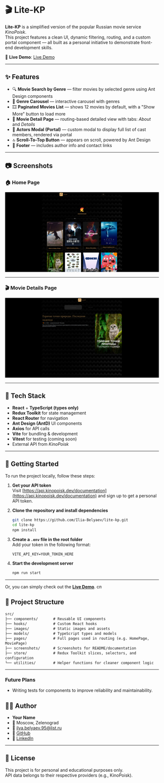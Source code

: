 # 🎬 Lite-KP

**Lite-KP** is a simplified version of the popular Russian movie service _KinoPoisk_.  
This project features a clean UI, dynamic filtering, routing, and a custom portal component — all built as a personal initiative to demonstrate front-end development skills.

🔗 **Live Demo**: [Live Demo](https://lite-kp.vercel.app)

---

## ✨ Features

- 🔍 **Movie Search by Genre** — filter movies by selected genre using Ant Design components
- 🎠 **Genre Carousel** — interactive carousel with genres
- 🎞 **Paginated Movies List** — shows 12 movies by default, with a "Show More" button to load more
- 📄 **Movie Detail Page** — routing-based detailed view with tabs: _About_ and _Details_
- 👥 **Actors Modal (Portal)** — custom modal to display full list of cast members, rendered via portal
- 🔝 **Scroll-To-Top Button** — appears on scroll, powered by Ant Design
- 📩 **Footer** — includes author info and contact links

---

## 📷 Screenshots

### 🏠 Home Page

![Home Page Screenshot](/src/screenshots/home-page.png)

---

### 🎬 Movie Details Page

![Movie Details Screenshot](/src/screenshots/movie-details-page.png)

---

## 🧱 Tech Stack

- **React** + **TypeScript (types only)**
- **Redux Toolkit** for state management
- **React Router** for navigation
- **Ant Design (AntD)** UI components
- **Axios** for API calls
- **Vite** for bundling & development
- **Vitest** for testing (coming soon)
- External API from _KinoPoisk_

---

## 🚀 Getting Started

To run the project locally, follow these steps:

1. **Get your API token**  
   Visit [https://api.kinopoisk.dev/documentation](https://api.kinopoisk.dev/documentation) and sign up to get a personal API token.

2. **Clone the repository and install dependencies**

   ```bash
   git clone https://github.com/Ilia-Belyaev/lite-kp.git
   cd lite-kp
   npm install
   ```

3. **Create a `.env` file in the root folder**  
   Add your token in the following format:

   ```
   VITE_API_KEY=YOUR_TOKEN_HERE
   ```

4. **Start the development server**

   ```bash
   npm run start
   ```

---

Or, you can simply check out the **[Live Demo](https://lite-kp.vercel.app)**.
сп

## 📁 Project Structure

```
src/
├── components/       # Reusable UI components
├── hooks/            # Custom React hooks
├── images/           # Static images and assets
├── models/           # TypeScript types and models
├── pages/            # Full pages used in routing (e.g. HomePage, MoviePage)
├── screenshots/      # Screenshots for README/documentation
├── store/            # Redux Toolkit slices, selectors, and configuration
└── utilities/        # Helper functions for cleaner component logic

```

---

### Future Plans

- Writing tests for components to improve reliability and maintainability.

## 👨‍💻 Author

- **Your Name**
- 📍 Moscow, Zelenograd
- 📧 ilya.belyaev.95@list.ru
- 🔗 [GitHub](https://github.com/Ilia-Belyaev)
- 💼 [LinkedIn](https://www.linkedin.com/in/ilya-belyaev-5ba55a1ab)

---

## 📄 License

This project is for personal and educational purposes only.  
API data belongs to their respective providers (e.g., KinoPoisk).
